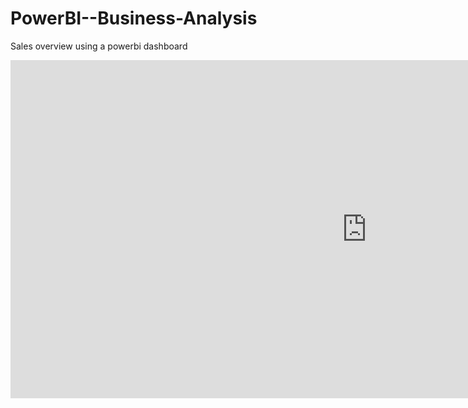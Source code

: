 # PowerBI--Business-Analysis
Sales overview using a powerbi dashboard

<iframe title="Projectbusinessanalysis" width="1140" height="541.25" src="https://app.powerbi.com/reportEmbed?reportId=4612a5cb-2a75-4a4f-8396-bf9e96adbac7&autoAuth=true&ctid=e66e77b4-5724-44d7-8721-06df160450ce" frameborder="0" allowFullScreen="true"></iframe>
